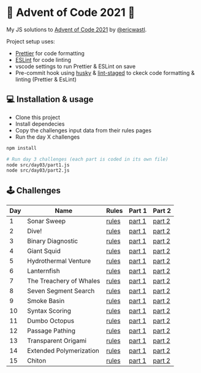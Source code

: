 # 🎅 Advent of Code 2021 🎄

My JS solutions to [Advent of Code 2021](https://adventofcode.com/2021/) by [@ericwastl](https://twitter.com/ericwastl).

Project setup uses:

- [Prettier](https://prettier.io/) for code formatting
- [ESLint](https://eslint.org/) for code linting
- vscode settings to run Prettier & ESLint on save
- Pre-commit hook using [husky](https://typicode.github.io/husky/) & [lint-staged](https://github.com/okonet/lint-staged) to ckeck code formatting & linting (Prettier & EsLint)

## 💻️ Installation & usage

- Clone this project
- Install dependecies
- Copy the challenges input data from their rules pages
- Run the day X challenges

```bash
npm install

# Run day 3 challenges (each part is coded in its own file)
node src/day03/part1.js
node src/day03/part2.js
```

## 🕹️ Challenges

| Day | Name                    | Rules                                         | Part 1                         | Part 2                         |
| --- | ----------------------- | --------------------------------------------- | ------------------------------ | ------------------------------ |
| 1   | Sonar Sweep             | [rules](https://adventofcode.com/2021/day/1)  | [part 1](./src/day01/part1.js) | [part 2](./src/day01/part2.js) |
| 2   | Dive!                   | [rules](https://adventofcode.com/2021/day/2)  | [part 1](./src/day02/part1.js) | [part 2](./src/day02/part2.js) |
| 3   | Binary Diagnostic       | [rules](https://adventofcode.com/2021/day/3)  | [part 1](./src/day03/part1.js) | [part 2](./src/day03/part2.js) |
| 4   | Giant Squid             | [rules](https://adventofcode.com/2021/day/4)  | [part 1](./src/day04/part1.js) | [part 2](./src/day04/part2.js) |
| 5   | Hydrothermal Venture    | [rules](https://adventofcode.com/2021/day/5)  | [part 1](./src/day05/part1.js) | [part 2](./src/day05/part2.js) |
| 6   | Lanternfish             | [rules](https://adventofcode.com/2021/day/6)  | [part 1](./src/day06/part1.js) | [part 2](./src/day06/part2.js) |
| 7   | The Treachery of Whales | [rules](https://adventofcode.com/2021/day/7)  | [part 1](./src/day07/part1.js) | [part 2](./src/day07/part2.js) |
| 8   | Seven Segment Search    | [rules](https://adventofcode.com/2021/day/8)  | [part 1](./src/day08/part1.js) | [part 2](./src/day08/part2.js) |
| 9   | Smoke Basin             | [rules](https://adventofcode.com/2021/day/9)  | [part 1](./src/day09/part1.js) | [part 2](./src/day09/part2.js) |
| 10  | Syntax Scoring          | [rules](https://adventofcode.com/2021/day/10) | [part 1](./src/day10/part1.js) | [part 2](./src/day10/part2.js) |
| 11  | Dumbo Octopus           | [rules](https://adventofcode.com/2021/day/11) | [part 1](./src/day11/part1.js) | [part 2](./src/day11/part2.js) |
| 12  | Passage Pathing         | [rules](https://adventofcode.com/2021/day/12) | [part 1](./src/day12/part1.js) | [part 2](./src/day12/part2.js) |
| 13  | Transparent Origami     | [rules](https://adventofcode.com/2021/day/13) | [part 1](./src/day13/part1.js) | [part 2](./src/day13/part2.js) |
| 14  | Extended Polymerization | [rules](https://adventofcode.com/2021/day/14) | [part 1](./src/day14/part1.js) | [part 2](./src/day14/part2.js) |
| 15  | Chiton                  | [rules](https://adventofcode.com/2021/day/15) | [part 1](./src/day15/part1.js) | [part 2](./src/day15/part2.js) |
